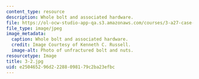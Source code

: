 ```yaml
---
content_type: resource
description: Whole bolt and associated hardware.
file: https://ol-ocw-studio-app-qa.s3.amazonaws.com/courses/3-a27-case-studies-in-forensic-metallurgy-fall-2007/e250465296d22288098179c2ba23efbc_3-2.jpg
file_type: image/jpeg
image_metadata:
  caption: Whole bolt and associated hardware.
  credit: Image Courtesy of Kenneth C. Russell.
  image-alt: Photo of unfractured bolt and nuts.
resourcetype: Image
title: 3-2.jpg
uid: e2504652-96d2-2288-0981-79c2ba23efbc
---
```

